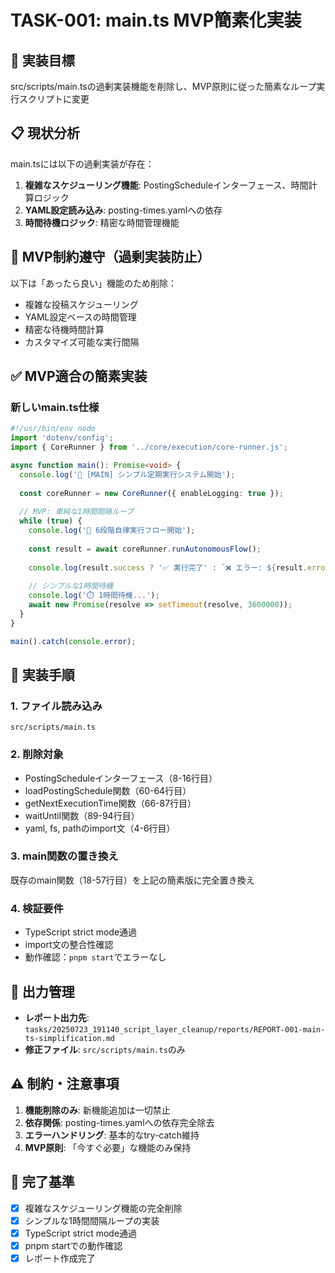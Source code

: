# TASK-001: main.ts MVP簡素化実装

## 🎯 実装目標
src/scripts/main.tsの過剰実装機能を削除し、MVP原則に従った簡素なループ実行スクリプトに変更

## 📋 現状分析
main.tsには以下の過剰実装が存在：
1. **複雑なスケジューリング機能**: PostingScheduleインターフェース、時間計算ロジック
2. **YAML設定読み込み**: posting-times.yamlへの依存
3. **時間待機ロジック**: 精密な時間管理機能

## 🚫 MVP制約遵守（過剰実装防止）
以下は「あったら良い」機能のため削除：
- 複雑な投稿スケジューリング
- YAML設定ベースの時間管理
- 精密な待機時間計算
- カスタマイズ可能な実行間隔

## ✅ MVP適合の簡素実装

### 新しいmain.ts仕様
```typescript
#!/usr/bin/env node
import 'dotenv/config';
import { CoreRunner } from '../core/execution/core-runner.js';

async function main(): Promise<void> {
  console.log('🚀 [MAIN] シンプル定期実行システム開始');
  
  const coreRunner = new CoreRunner({ enableLogging: true });
  
  // MVP: 単純な1時間間隔ループ
  while (true) {
    console.log('🚀 6段階自律実行フロー開始');
    
    const result = await coreRunner.runAutonomousFlow();
    
    console.log(result.success ? '✅ 実行完了' : `❌ エラー: ${result.error}`);
    
    // シンプルな1時間待機
    console.log('⏱️ 1時間待機...');
    await new Promise(resolve => setTimeout(resolve, 3600000));
  }
}

main().catch(console.error);
```

## 🔧 実装手順

### 1. ファイル読み込み
```
src/scripts/main.ts
```

### 2. 削除対象
- PostingScheduleインターフェース（8-16行目）
- loadPostingSchedule関数（60-64行目）
- getNextExecutionTime関数（66-87行目）
- waitUntil関数（89-94行目）
- yaml, fs, pathのimport文（4-6行目）

### 3. main関数の置き換え
既存のmain関数（18-57行目）を上記の簡素版に完全置き換え

### 4. 検証要件
- TypeScript strict mode通過
- import文の整合性確認
- 動作確認：`pnpm start`でエラーなし

## 📝 出力管理
- **レポート出力先**: `tasks/20250723_191140_script_layer_cleanup/reports/REPORT-001-main-ts-simplification.md`
- **修正ファイル**: `src/scripts/main.ts`のみ

## ⚠️ 制約・注意事項
1. **機能削除のみ**: 新機能追加は一切禁止
2. **依存関係**: posting-times.yamlへの依存完全除去
3. **エラーハンドリング**: 基本的なtry-catch維持
4. **MVP原則**: 「今すぐ必要」な機能のみ保持

## 🎯 完了基準
- [x] 複雑なスケジューリング機能の完全削除
- [x] シンプルな1時間間隔ループの実装
- [x] TypeScript strict mode通過
- [x] pnpm startでの動作確認
- [x] レポート作成完了